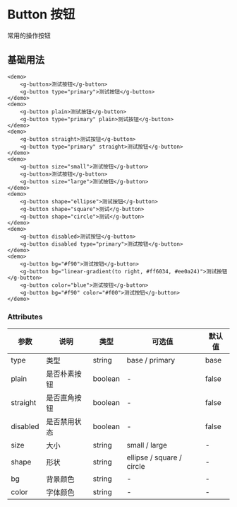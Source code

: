 # Button 按钮
常用的操作按钮

## 基础用法

<template>
    <div>
        <demo>
            <g-button>测试按钮</g-button>
            <g-button type="primary">测试按钮</g-button>
        </demo>
        <demo>
            <g-button plain>测试按钮</g-button>
            <g-button type="primary" plain>测试按钮</g-button>
        </demo>
        <demo>
            <g-button straight>测试按钮</g-button>
            <g-button type="primary" straight>测试按钮</g-button>
        </demo>
        <demo>
            <g-button size="small">测试按钮</g-button>
            <g-button>测试按钮</g-button>
            <g-button size="large">测试按钮</g-button>
        </demo>
        <demo>
            <g-button shape="ellipse">测试按钮</g-button>
            <g-button shape="square">测试</g-button>
            <g-button shape="circle">测试</g-button>
        </demo>
        <demo>
            <g-button disabled>测试按钮</g-button>
            <g-button disabled type="primary">测试按钮</g-button>
        </demo>
        <demo>
            <g-button bg="#f90">测试按钮</g-button>
            <g-button bg="linear-gradient(to right, #ff6034, #ee0a24)">测试按钮</g-button>
            <g-button color="blue">测试按钮</g-button>
            <g-button bg="#f90" color="#f00">测试按钮</g-button>
        </demo>
    </div>
</template>

```
<demo>
    <g-button>测试按钮</g-button>
    <g-button type="primary">测试按钮</g-button>
</demo>
<demo>
    <g-button plain>测试按钮</g-button>
    <g-button type="primary" plain>测试按钮</g-button>
</demo>
<demo>
    <g-button straight>测试按钮</g-button>
    <g-button type="primary" straight>测试按钮</g-button>
</demo>
<demo>
    <g-button size="small">测试按钮</g-button>
    <g-button>测试按钮</g-button>
    <g-button size="large">测试按钮</g-button>
</demo>
<demo>
    <g-button shape="ellipse">测试按钮</g-button>
    <g-button shape="square">测试</g-button>
    <g-button shape="circle">测试</g-button>
</demo>
<demo>
    <g-button disabled>测试按钮</g-button>
    <g-button disabled type="primary">测试按钮</g-button>
</demo>
<demo>
    <g-button bg="#f90">测试按钮</g-button>
    <g-button bg="linear-gradient(to right, #ff6034, #ee0a24)">测试按钮</g-button>
    <g-button color="blue">测试按钮</g-button>
    <g-button bg="#f90" color="#f00">测试按钮</g-button>
</demo>

```

### Attributes
| 参数      | 说明          | 类型       | 可选值                          | 默认值   |
|---------- |-------------- |-----------|---------------------------------|----------|
| type      | 类型          | string    | base / primary                   | base    |
| plain     | 是否朴素按钮   | boolean   |-                                | false    |
| straight  | 是否直角按钮   | boolean   |-                                | false    |
| disabled  | 是否禁用状态   | boolean   |-                                | false    |
| size      | 大小          | string     | small / large                   |-         |
| shape     | 形状          | string     | ellipse / square / circle       |-         |
| bg        | 背景颜色        | string     |-                                |-         |
| color     | 字体颜色      | string    |-                                |-         |
